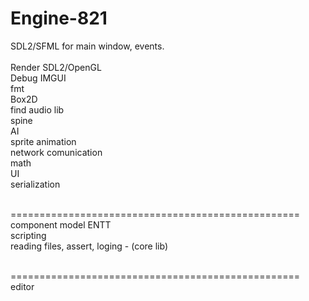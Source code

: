 # Engine-821

SDL2/SFML for main window, events.<br>
<br>
Render SDL2/OpenGL<br>
Debug IMGUI<br>
fmt<br>
Box2D<br>
find audio lib<br>
spine<br>
AI<br>
sprite animation<br>
network comunication<br>
math<br>
UI<br>
serialization<br>
<br>

==================================================<br>
component model ENTT<br>
scripting<br>
reading files, assert, loging - (core lib)<br><br>




==================================================<br>
editor<br>
